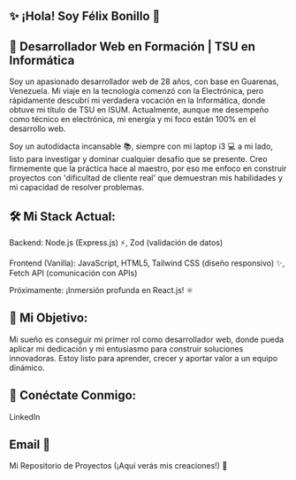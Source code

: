 ## ✨ ¡Hola! Soy Félix Bonillo 👋

## 🚀 Desarrollador Web en Formación | TSU en Informática

Soy un apasionado desarrollador web de 28 años, con base en Guarenas, Venezuela. Mi viaje en la tecnología comenzó con la Electrónica, pero rápidamente descubrí mi verdadera vocación en la Informática, donde obtuve mi título de TSU en ISUM. Actualmente, aunque me desempeño como técnico en electrónica, mi energía y mi foco están 100% en el desarrollo web.

Soy un autodidacta incansable 📚, siempre con mi laptop i3 💻 a mi lado, listo para investigar y dominar cualquier desafío que se presente. Creo firmemente que la práctica hace al maestro, por eso me enfoco en construir proyectos con 'dificultad de cliente real' que demuestran mis habilidades y mi capacidad de resolver problemas.

## 🛠️ Mi Stack Actual:

Backend: Node.js (Express.js) ⚡, Zod (validación de datos)

Frontend (Vanilla): JavaScript, HTML5, Tailwind CSS (diseño responsivo) ✨, Fetch API (comunicación con APIs)

Próximamente: ¡Inmersión profunda en React.js! ⚛️

## 🎯 Mi Objetivo:
Mi sueño es conseguir mi primer rol como desarrollador web, donde pueda aplicar mi dedicación y mi entusiasmo para construir soluciones innovadoras. Estoy listo para aprender, crecer y aportar valor a un equipo dinámico.

## 🔗 Conéctate Conmigo:
LinkedIn

## Email 📧

Mi Repositorio de Proyectos (¡Aquí verás mis creaciones!) 🚀

<!--
**felixbonillo/felixbonillo** is a ✨ _special_ ✨ repository because its `README.md` (this file) appears on your GitHub profile.

Here are some ideas to get you started:

- 🔭 I’m currently working on ...
- 🌱 I’m currently learning ...
- 👯 I’m looking to collaborate on ...
- 🤔 I’m looking for help with ...
- 💬 Ask me about ...
- 📫 How to reach me: ...
- 😄 Pronouns: ...
- ⚡ Fun fact: ...
-->
